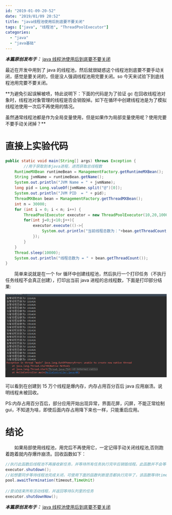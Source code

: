 ```yaml
---
id: "2019-01-09-20-52"
date: "2019/01/09 20:52"
title: "java线程池使用后到底要不要关闭"
tags: ["java", "线程池", "ThreadPoolExecutor"]
categories:
  - "java"
  - "java基础"
---
```


**_本篇原创发布于：_** [java 线程池使用后到底要不要关闭](http://tapme.top/blog/detail/2019-01-09-20-52)

最近在开发中用到了 java 的线程池，然后就很疑惑这个线程池到底要不要手动关闭，感觉是要关闭的，但是没人强调线程池用完要关闭。so 今天来试验下到底线程池用完要不要关闭。

**为避免引起误解被喷，特此说明下：下面的代码是为了验证 gc 在回收线程池对象时，线程池对象管理的线程是否会销毁掉。如下在循环中创建线程池是为了模拟线程池使用一次后不再使用的情况。

虽然通常线程池都是作为全局变量使用，但是如果作为局部变量使用呢？使用完要不要手动关闭掉？**

<!-- more -->

# 直接上实验代码

```java
public static void main(String[] args) throws Exception {
        //用于获取到本java进程，进而获取总线程数
    RuntimeMXBean runtimeBean = ManagementFactory.getRuntimeMXBean();
    String jvmName = runtimeBean.getName();
    System.out.println("JVM Name = " + jvmName);
    long pid = Long.valueOf(jvmName.split("@")[0]);
    System.out.println("JVM PID  = " + pid);
    ThreadMXBean bean = ManagementFactory.getThreadMXBean();
    int n = 30000;
    for (int i = 0; i < n; i++) {
        ThreadPoolExecutor executor = new ThreadPoolExecutor(10,20,1000,TimeUnit.SECONDS,new LinkedBlockingDeque<>());
        for(int j=0;j<10;j++){
            executor.execute(()->{
                System.out.println("当前线程总数为："+bean.getThreadCount());
            });
        }
    }
    Thread.sleep(10000);
    System.out.println("线程总数为 = " + bean.getThreadCount());
}
```

&emsp;&emsp;简单来说就是在一个 for 循环中创建线程池，然后执行一个打印任务（不执行任务线程不会真正创建），打印出当前 java 进程的总线程数，下面是打印部分结果:

![线程](https://raw.githubusercontent.com/FleyX/files/master/java/%E5%85%B6%E4%BB%96/20190109212349.png)

可以看到在创建到 15 万个线程是爆内存，内存占用百分百后 java 应用崩溃。说明线程未被回收。

PS:内存占用百分百后，部分应用开始出现异常，界面花屏，闪屏，不能正常绘制 gui，不知道为啥，即使后面内存占用降下来也一样，只能重启应用。

# 结论

&emsp;&emsp;如果局部使用线程池，用完后不再使用它，一定记得手动关闭线程池,否则跑着跑着就内存爆炸崩溃。回收函数如下：

```java
//执行此函数后线程池不再接收新任务，并等待所有任务执行完毕后销毁线程。此函数并不会等待线程销毁完毕，而是立即返回的
executor.shutdown();
//如想要同步等待线程池完成关闭，可使用下面的函数判断是否都执行完毕了，该函数等待timeout后，返回是否所有任务都执行完毕了
pool.awaitTermination(timeout,TimeUnit)

//尝试结束所有活动线程，并返回等待队列里的任务
executor.shutdownNow();

```

**_本篇原创发布于：_** [java 线程池使用后到底要不要关闭](http://tapme.top/blog/detail/2019-01-09-20-52)

